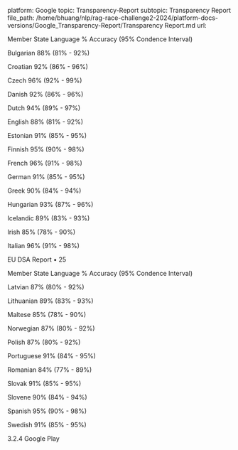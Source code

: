 platform: Google
topic: Transparency-Report
subtopic: Transparency Report
file_path: /home/bhuang/nlp/rag-race-challenge2-2024/platform-docs-versions/Google_Transparency-Report/Transparency Report.md
url: <EMPTY>

Member State Language % Accuracy (95% Con dence Interval)



Bulgarian 88% (81% - 92%)



Croatian 92% (86% - 96%)



Czech 96% (92% - 99%)



Danish 92% (86% - 96%)



Dutch 94% (89% - 97%)



English 88% (81% - 92%)



Estonian 91% (85% - 95%)



Finnish 95% (90% - 98%)



French 96% (91% - 98%)



German 91% (85% - 95%)



Greek 90% (84% - 94%)



Hungarian 93% (87% - 96%)



Icelandic 89% (83% - 93%)



Irish 85% (78% - 90%)



Italian 96% (91% - 98%)



EU DSA Report • 25

Member State Language % Accuracy (95% Con dence Interval)



Latvian 87% (80% - 92%)



Lithuanian 89% (83% - 93%)



Maltese 85% (78% - 90%)



Norwegian 87% (80% - 92%)



Polish 87% (80% - 92%)



Portuguese 91% (84% - 95%)



Romanian 84% (77% - 89%)



Slovak 91% (85% - 95%)



Slovene 90% (84% - 94%)



Spanish 95% (90% - 98%)



Swedish 91% (85% - 95%)



3.2.4 Google Play